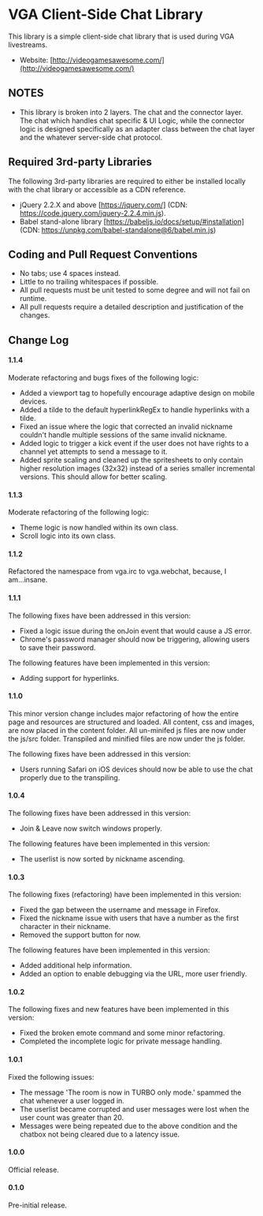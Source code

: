 VGA Client-Side Chat Library
===========

This library is a simple client-side chat library that is used during VGA livestreams.

* Website: [http://videogamesawesome.com/](http://videogamesawesome.com/)

NOTES
-----------

* This library is broken into 2 layers.  The chat and the connector layer.  The chat which handles chat specific & UI Logic, while the connector logic is designed specifically as an adapter class between the chat layer and the whatever server-side chat protocol.

Required 3rd-party Libraries
-----------
The following 3rd-party libraries are required to either be installed locally with the chat library or accessible as a CDN reference.

* jQuery 2.2.X and above [https://jquery.com/] (CDN: https://code.jquery.com/jquery-2.2.4.min.js).
* Babel stand-alone library [https://babeljs.io/docs/setup/#installation] (CDN: https://unpkg.com/babel-standalone@6/babel.min.js)

Coding and Pull Request Conventions
-----------

* No tabs; use 4 spaces instead.
* Little to no trailing whitespaces if possible.
* All pull requests must be unit tested to some degree and will not fail on runtime.
* All pull requests require a detailed description and justification of the changes.

Change Log
-----------

#### 1.1.4
Moderate refactoring and bugs fixes of the following logic:
* Added a viewport tag to hopefully encourage adaptive design on mobile devices.
* Added a tilde to the default hyperlinkRegEx to handle hyperlinks with a tilde.
* Fixed an issue where the logic that corrected an invalid nickname couldn't handle multiple sessions of the same invalid nickname.
* Added logic to trigger a kick event if the user does not have rights to a channel yet attempts to send a message to it.
* Added sprite scaling and cleaned up the spritesheets to only contain higher resolution images (32x32) instead of a series smaller incremental versions.  This should allow for better scaling.

#### 1.1.3
Moderate refactoring of the following logic:
* Theme logic is now handled within its own class.
* Scroll logic into its own class.

#### 1.1.2
Refactored the namespace from vga.irc to vga.webchat, because, I am...insane.

#### 1.1.1
The following fixes have been addressed in this version:
* Fixed a logic issue during the onJoin event that would cause a JS error.
* Chrome's password manager should now be triggering, allowing users to save their password.

The following features have been implemented in this version:
* Adding support for hyperlinks.

#### 1.1.0
This minor version change includes major refactoring of how the entire page and resources are structured and loaded.  All content, css and images, are now placed in the content folder.  All un-minifed js files are now under the js/src folder.  Transpiled and minified files are now under the js folder.

The following fixes have been addressed in this version:
* Users running Safari on iOS devices should now be able to use the chat properly due to the transpiling.

#### 1.0.4
The following fixes have been addressed in this version:
* Join & Leave now switch windows properly.

The following features have been implemented in this version:
* The userlist is now sorted by nickname ascending.

#### 1.0.3
The following fixes (refactoring) have been implemented in this version:
* Fixed the gap between the username and message in Firefox.
* Fixed the nickname issue with users that have a number as the first character in their nickname.
* Removed the support button for now.

The following features have been implemented in this version:
* Added additional help information.
* Added an option to enable debugging via the URL, more user friendly.

#### 1.0.2
The following fixes and new features have been implemented in this version:
* Fixed the broken emote command and some minor refactoring.
* Completed the incomplete logic for private message handling.

#### 1.0.1
Fixed the following issues:
* The message 'The room is now in TURBO only mode.' spammed the chat whenever a user logged in.
* The userlist became corrupted and user messages were lost when the user count was greater than 20.
* Messages were being repeated due to the above condition and the chatbox not being cleared due to a latency issue.

#### 1.0.0
Official release.

#### 0.1.0
Pre-initial release.
